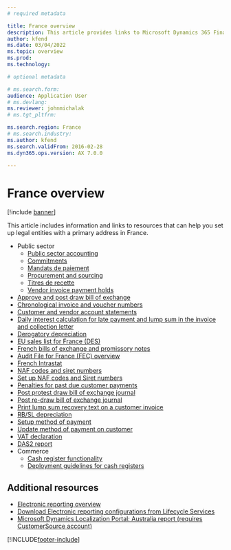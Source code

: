 ```yaml
---
# required metadata

title: France overview
description: This article provides links to Microsoft Dynamics 365 Finance documentation resources for France. 
author: kfend
ms.date: 03/04/2022
ms.topic: overview
ms.prod: 
ms.technology: 

# optional metadata

# ms.search.form: 
audience: Application User
# ms.devlang: 
ms.reviewer: johnmichalak
# ms.tgt_pltfrm: 

ms.search.region: France
# ms.search.industry: 
ms.author: kfend
ms.search.validFrom: 2016-02-28
ms.dyn365.ops.version: AX 7.0.0

---
```


# France overview

[!include [banner](../../includes/banner.md)]

This article includes information and links to resources that can help you set up legal entities with a primary address in France. 

- Public sector
  - [Public sector accounting](emea-fra-public-sector-accounting.md)
  - [Commitments](emea-fra-commitments-public-sector.md)
  - [Mandats de paiement](emea-fra-mandats-de-paiement.md)
  - [Procurement and sourcing](emea-fra-procurement-sourcing-public-sector.md)
  - [Titres de recette](emea-fra-titres-de-recette-public-sector.md)
  - [Vendor invoice payment holds](emea-fra-vendor-invoice-payment-holds-public-sector.md)
- [Approve and post draw bill of exchange](fr-00004-approve-post-draw-bill-exchange.md)
- [Chronological invoice and voucher numbers](emea-fra-chronological-invoices-vouchers.md)
- [Customer and vendor account statements](fr-00002-customer-vendor-account-statements.md)
- [Daily interest calculation for late payment and lump sum in the invoice and collection letter](fr-00018-daily-interest.md)
- [Derogatory depreciation](emea-fra-derogatory-depreciation.md)
- [EU sales list for France (DES)](emea-fra-eu-sales-list.md)
- [French bills of exchange and promissory notes](fr-00004-french-bills-exchange-promissory-notes.md)
- [Audit File for France (FEC) overview](emea-fra-fec-audit-file.md)
- [French Intrastat](emea-fra-intrastat.md)
- [NAF codes and siret numbers](emea-fra-naf-codes-siret-numbers.md)
- [Set up NAF codes and Siret numbers](fr-00003-naf-codes-siret-numbers.md)
- [Penalties for past due customer payments](emea-fra-apply-penalty-customer-payment-past-due.md)
- [Post protest draw bill of exchange journal](fr-00004-post-protest-draw-bill-exchange-journal.md)
- [Post re-draw bill of exchange journal](fr-00004-post-re-draw-bill-exchange-journal.md)
- [Print lump sum recovery text on a customer invoice](emea-fra-print-lump-sum-recovery-text.md)
- [RB/SL depreciation](emea-fra-rbsl-depreciation.md)
- [Setup method of payment](fr-00004-setup-method-payment.md)
- [Update method of payment on customer](fr-00004-update-method-payment-customer.md)
- [VAT declaration](emea-fra-VAT-declaration-preview-France.md)
- [DAS2 report](emea-fra-das2-report.md)
- Commerce
  - [Cash register functionality](../../../commerce/localizations/france/emea-fra-cash-registers.md)
  - [Deployment guidelines for cash registers](../../../commerce/localizations/france/emea-fra-deployment.md)

## Additional resources

- [Electronic reporting overview](../../../fin-ops-core/dev-itpro/analytics/general-electronic-reporting.md)
- [Download Electronic reporting configurations from Lifecycle Services](../../../fin-ops-core/dev-itpro/analytics/download-electronic-reporting-configuration-lcs.md)
- [Microsoft Dynamics Localization Portal: Australia report (requires CustomerSource account)](https://mbs.microsoft.com/files/customer/AX/Support/supportnews/france.html)


[!INCLUDE[footer-include](../../../includes/footer-banner.md)]
